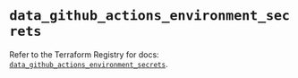 # `data_github_actions_environment_secrets`

Refer to the Terraform Registry for docs: [`data_github_actions_environment_secrets`](https://registry.terraform.io/providers/integrations/github/6.5.0/docs/data-sources/actions_environment_secrets).
